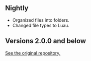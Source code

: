## Nightly
* Organized files into folders.
* Changed file types to Luau.

## Versions 2.0.0 and below
[See the original repository.](https://github.com/Roblox/dash/blob/main/CHANGELOG.md)
